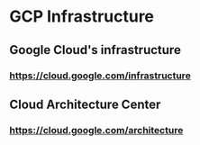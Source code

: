 # GCP Infrastructure
## Google Cloud's infrastructure
### https://cloud.google.com/infrastructure

## Cloud Architecture Center
### https://cloud.google.com/architecture

